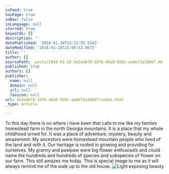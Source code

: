 ```yaml
---
inFeed: true
hasPage: true
inNav: false
inLanguage: null
starred: true
keywords: []
description: ''
datePublished: '2016-01-28T23:22:55.554Z'
dateModified: '2016-01-28T23:09:52.867Z'
title: ''
author: []
sourcePath: _posts/2016-01-28-3e5adb78-2dfb-46a0-928c-aa4e71a18667.md
published: true
authors: []
publisher:
  name: null
  domain: null
  url: null
  favicon: null
url: 3e5adb78-2dfb-46a0-928c-aa4e71a18667/index.html
_type: Article

---
```

To this day there is no where i have been that calls to me like my famlies homestead farm in the north Georgia mountains.  It is a place that my whole childhood urned for.  It was a place of adventure, mystery, beauty and amazement.   My ancestors were homestead mountain people who lived of the land and with it.  Our heritage is rooted in growing and providing for ourselves.  My granny and pawpaw were big flower enthusiasts and could name the hundreds and hundreds of species and subspecies of flower on our farm.  This still amazes me today.  This is special image to me as it will always remind me of the walk up to the old house.
![Light exposing beauty](https://s3-us-west-2.amazonaws.com/the-grid-img/p/ce7418b74da4cc630ecaf3553de79ecad91c441a.jpg)